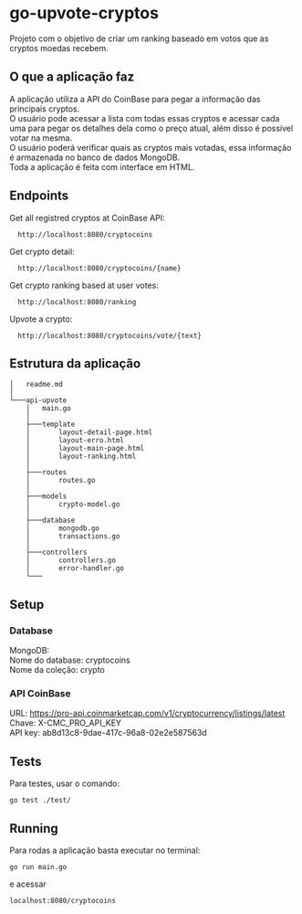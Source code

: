# go-upvote-cryptos

Projeto com o objetivo de criar um ranking baseado em votos que as cryptos moedas recebem.

## O que a aplicação faz

A aplicação utiliza a API do CoinBase para pegar a informação das principais cryptos.<br/>
O usuário pode acessar a lista com todas essas cryptos e acessar cada uma para pegar os detalhes dela como o preço atual, além disso é possível votar na mesma.<br/>
O usuário poderá verificar quais as cryptos mais votadas, essa informação é armazenada no banco de dados MongoDB.<br/>
Toda a aplicação é feita com interface em HTML.

## Endpoints

Get all registred cryptos at CoinBase API:

```curl
  http://localhost:8080/cryptocoins
```

Get crypto detail:

```curl
  http://localhost:8080/cryptocoins/{name}
```

Get crypto ranking based at user votes:

```curl
  http://localhost:8080/ranking
```

Upvote a crypto:

```curl
  http://localhost:8080/cryptocoins/vote/{text} 
```

## Estrutura da aplicação

```
│   readme.md
│
└───api-upvote
    │   main.go
    │
    ├───template
    │       layout-detail-page.html
    │       layout-erro.html
    │       layout-main-page.html
    │       layout-ranking.html
    │
    ├───routes
    │       routes.go
    │
    ├───models
    │       crypto-model.go
    │
    ├───database
    │       mongodb.go
    │       transactions.go
    │
    ├───controllers
    │       controllers.go
    │       error-handler.go
    └───
```
## Setup

### Database

MongoDB:<br/>
Nome do database: cryptocoins<br/>
Nome da coleção: crypto

### API CoinBase

URL: https://pro-api.coinmarketcap.com/v1/cryptocurrency/listings/latest<br/>
Chave: X-CMC_PRO_API_KEY<br/>
API key: ab8d13c8-9dae-417c-96a8-02e2e587563d

## Tests

Para testes, usar o comando:

```shell
go test ./test/
```

## Running

Para rodas a aplicação basta executar no terminal:

```shell
go run main.go 
```

e acessar

```curl
localhost:8080/cryptocoins 
```
